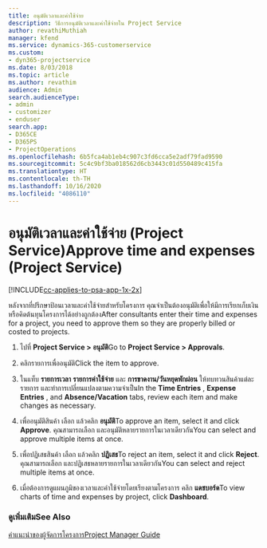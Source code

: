 ```yaml
---
title: อนุมัติเวลาและค่าใช้จ่าย
description: วิธีการอนุมัติเวลาและค่าใช้จ่ายใน Project Service
author: revathiMuthiah
manager: kfend
ms.service: dynamics-365-customerservice
ms.custom:
- dyn365-projectservice
ms.date: 8/03/2018
ms.topic: article
ms.author: revathim
audience: Admin
search.audienceType:
- admin
- customizer
- enduser
search.app:
- D365CE
- D365PS
- ProjectOperations
ms.openlocfilehash: 6b5fca4ab1eb4c907c3fd6cca5e2adf79fad9590
ms.sourcegitcommit: 5c4c9bf3ba018562d6cb3443c01d550489c415fa
ms.translationtype: HT
ms.contentlocale: th-TH
ms.lasthandoff: 10/16/2020
ms.locfileid: "4086110"
---
```

# <a name="approve-time-and-expenses-project-service"></a><span data-ttu-id="08371-103">อนุมัติเวลาและค่าใช้จ่าย (Project Service)</span><span class="sxs-lookup"><span data-stu-id="08371-103">Approve time and expenses (Project Service)</span></span>

[!INCLUDE[cc-applies-to-psa-app-1x-2x](../includes/cc-applies-to-psa-app-1x-2x.md)]

<span data-ttu-id="08371-104">หลังจากที่ปรึกษาป้อนเวลาและค่าใช้จ่ายสำหรับโครงการ คุณจำเป็นต้องอนุมัติเพื่อให้มีการเรียกเก็บเงิน หรือคิดต้นทุนโครงการได้อย่างถูกต้อง</span><span class="sxs-lookup"><span data-stu-id="08371-104">After consultants enter their time and expenses for a project, you need to approve them so they are properly billed or costed to projects.</span></span>  
  
1.  <span data-ttu-id="08371-105">ไปที่ **Project Service > อนุมัติ**</span><span class="sxs-lookup"><span data-stu-id="08371-105">Go to **Project Service > Approvals**.</span></span>  
  
2.  <span data-ttu-id="08371-106">คลิกรายการเพื่ออนุมัติ</span><span class="sxs-lookup"><span data-stu-id="08371-106">Click the item to approve.</span></span>  
  
3.  <span data-ttu-id="08371-107">ในแท็บ **รายการเวลา** **รายการค่าใช้จ่าย** และ **การขาดงาน/วันหยุดพักผ่อน** ให้ทบทวนสินค้าแต่ละรายการ และทำการเปลี่ยนแปลงตามความจำเป็น</span><span class="sxs-lookup"><span data-stu-id="08371-107">In the **Time Entries** , **Expense Entries** , and **Absence/Vacation** tabs, review each item and make changes as necessary.</span></span>  
  
4.  <span data-ttu-id="08371-108">เพื่ออนุมัติสินค้า เลือก แล้วคลิก **อนุมัติ**</span><span class="sxs-lookup"><span data-stu-id="08371-108">To approve an item, select it and click **Approve**.</span></span> <span data-ttu-id="08371-109">คุณสามารถเลือก และอนุมัติหลายรายการในเวลาเดียวกัน</span><span class="sxs-lookup"><span data-stu-id="08371-109">You can select and approve multiple items at once.</span></span>  
  
5.  <span data-ttu-id="08371-110">เพื่อปฏิเสธสินค้า เลือก แล้วคลิก **ปฏิเสธ**</span><span class="sxs-lookup"><span data-stu-id="08371-110">To reject an item, select it and click **Reject**.</span></span> <span data-ttu-id="08371-111">คุณสามารถเลือก และปฏิเสธหลายรายการในเวลาเดียวกัน</span><span class="sxs-lookup"><span data-stu-id="08371-111">You can select and reject multiple items at once.</span></span>  
  
6.  <span data-ttu-id="08371-112">เมื่อต้องการดูแผนภูมิของเวลาและค่าใช้จ่ายโดยเรียงตามโครงการ คลิก **แดชบอร์ด**</span><span class="sxs-lookup"><span data-stu-id="08371-112">To view charts of time and expenses by project, click **Dashboard**.</span></span>  
  
### <a name="see-also"></a><span data-ttu-id="08371-113">ดูเพิ่มเติม</span><span class="sxs-lookup"><span data-stu-id="08371-113">See Also</span></span>  
 [<span data-ttu-id="08371-114">คำแนะนำของผู้จัดการโครงการ</span><span class="sxs-lookup"><span data-stu-id="08371-114">Project Manager Guide</span></span>](../psa/project-manager-guide.md)
